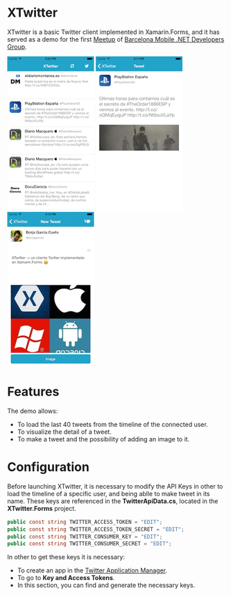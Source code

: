 # XTwitter

XTwitter is a basic Twitter client implemented in Xamarin.Forms, and it has served as a demo for the first [Meetup] of [Barcelona Mobile .NET Developers Group].

![XTwitterTimeline](/_screenshots/XTwitter1.png?raw=true "Timeline") ![XTwiiterTweetView](/_screenshots/XTwitter2.png?raw=true "Tweet view") ![XTwitterSendTweet](/_screenshots/XTwitter3.png?raw=true "Send Tweet View")

# Features

The demo allows:

- To load the last 40 tweets from the timeline of the connected user.
- To visualize the detail of a tweet.
- To make a tweet and the possibility of adding an image to it.
    
# Configuration
Before launching XTwitter, it is necessary to modify the API Keys in other to load the timeline of a specific user, and being ablle to make tweet in its name. These keys are referenced in the **TwitterApiData.cs**, located in the **XTwitter.Forms** project.

```C#
public const string TWITTER_ACCESS_TOKEN = "EDIT";
public const string TWITTER_ACCESS_TOKEN_SECRET = "EDIT";
public const string TWITTER_CONSUMER_KEY = "EDIT";
public const string TWITTER_CONSUMER_SECRET = "EDIT";
```

In other to get these keys it is necessary:

- To create an app in the [Twitter Application Manager].
- To go to **Key and Access Tokens**.
- In this section, you can find and generate the necessary keys.

[Xamarin.Forms]:http://xamarin.com/forms
[Meetup]:http://www.meetup.com/Barcelona-Mobile-NET-Developers-Group/
[Barcelona Mobile .NET Developers Group]:http://bcnmobilegroup.azurewebsites.net/
[Twitter Application Manager]:https://apps.twitter.com/
